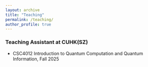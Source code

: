 ```yaml
---
layout: archive
title: "Teaching"
permalink: /teaching/
author_profile: true
---
```


<!-- ### Course Instructor at CUHK-SZ

- CSC4160 Cloud Computing, Fall 2024
- CSC4303/CSC6203 Network Programming, Spring 2024 -->

### Teaching Assistant at CUHK(SZ)

- CSC4012 Introduction to Quantum Computation and Quantum Information, Fall 2025
 

